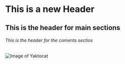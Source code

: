 # This is a new Header
## This is the header for main sections
###### This is the header for the coments sectios



![Image of Yaktocat](https://octodex.github.com/images/yaktocat.png)
